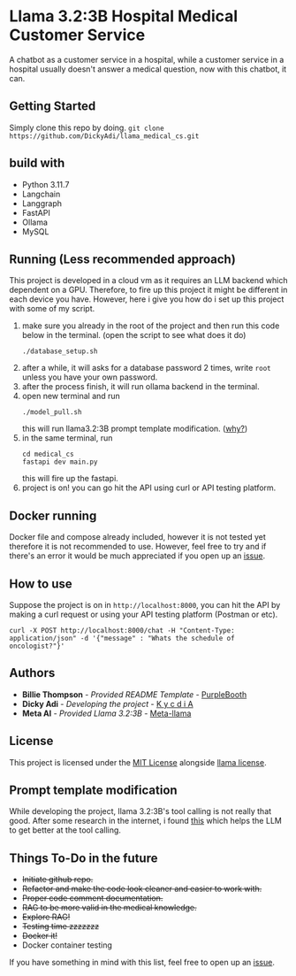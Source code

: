 # Llama 3.2:3B Hospital Medical Customer Service

A chatbot as a customer service in a hospital, while a customer service in a hospital usually doesn't answer a medical question, now with this chatbot, it can.

## Getting Started

Simply clone this repo by doing.
`git clone https://github.com/DickyAdi/llama_medical_cs.git`

## build with

- Python 3.11.7
- Langchain
- Langgraph
- FastAPI
- Ollama
- MySQL

## Running (Less recommended approach)

This project is developed in a cloud vm as it requires an LLM backend which dependent on a GPU. Therefore, to fire up this project it might be different in each device you have. However, here i give you how do i set up this project with some of my script.

1. make sure you already in the root of the project and then run this code below in the terminal. (open the script to see what does it do)
   ```
   ./database_setup.sh
   ```
2. after a while, it will asks for a database password 2 times, write `root` unless you have your own password.
3. after the process finish, it will run ollama backend in the terminal.
4. open new terminal and run
   ```
   ./model_pull.sh
   ```
   this will run llama3.2:3B prompt template modification. ([why?](#prompt-template-modification))
5. in the same terminal, run
   ```
   cd medical_cs
   fastapi dev main.py
   ```
   this will fire up the fastapi.
6. project is on! you can go hit the API using curl or API testing platform.

## Docker running

Docker file and compose already included, however it is not tested yet therefore it is not recommended to use. However, feel free to try and if there's an error it would be much appreciated if you open up an [issue](https://github.com/DickyAdi/llama_medical_cs/issues).

## How to use

Suppose the project is on in `http://localhost:8000`, you can hit the API by making a curl request or using your API testing platform (Postman or etc).

```
curl -X POST http://localhost:8000/chat -H "Content-Type: application/json" -d '{"message" : "Whats the schedule of oncologist?"}'
```

## Authors

- **Billie Thompson** - _Provided README Template_ -
  [PurpleBooth](https://github.com/PurpleBooth)
- **Dicky Adi** - _Developing the project_ -
  [K y c d i A](https://github.com/DickyAdi)
- **Meta AI** - _Provided Llama 3.2:3B_ -
  [Meta-llama](https://github.com/meta-llama)

## License

This project is licensed under the [MIT License](LICENSE) alongside [llama license](LLAMA_LICENSE).

## Prompt template modification

While developing the project, llama 3.2:3B's tool calling is not really that good. After some research in the internet, i found [this](https://github.com/ollama/ollama/issues/6127#issuecomment-2264291170) which helps the LLM to get better at the tool calling.

## Things To-Do in the future

- ~~Initiate github repo.~~
- ~~Refactor and make the code look cleaner and easier to work with.~~
- ~~Proper code comment documentation.~~
- ~~RAG to be more valid in the medical knowledge.~~
- ~~Explore RAG!~~
- ~~Testing time zzzzzzz~~
- ~~Docker it!~~
- Docker container testing

If you have something in mind with this list, feel free to open up an [issue](https://github.com/DickyAdi/llama_medical_cs/issues).
